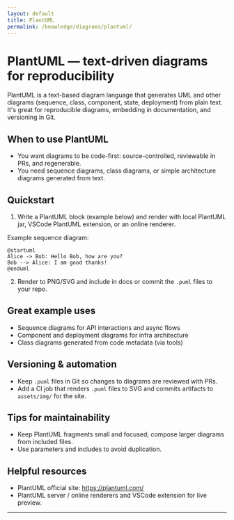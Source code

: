 ```yaml
---
layout: default
title: PlantUML
permalink: /knowledge/diagrams/plantuml/
---
```


# PlantUML — text-driven diagrams for reproducibility

PlantUML is a text-based diagram language that generates UML and other diagrams (sequence, class, component, state, deployment) from plain text. It's great for reproducible diagrams, embedding in documentation, and versioning in Git.

## When to use PlantUML

- You want diagrams to be code-first: source-controlled, reviewable in PRs, and regenerable.
- You need sequence diagrams, class diagrams, or simple architecture diagrams generated from text.

## Quickstart

1. Write a PlantUML block (example below) and render with local PlantUML jar, VSCode PlantUML extension, or an online renderer.

Example sequence diagram:

```plantuml
@startuml
Alice -> Bob: Hello Bob, how are you?
Bob --> Alice: I am good thanks!
@enduml
```

2. Render to PNG/SVG and include in docs or commit the `.puml` files to your repo.

## Great example uses

- Sequence diagrams for API interactions and async flows
- Component and deployment diagrams for infra architecture
- Class diagrams generated from code metadata (via tools)

## Versioning & automation

- Keep `.puml` files in Git so changes to diagrams are reviewed with PRs.
- Add a CI job that renders `.puml` files to SVG and commits artifacts to `assets/img/` for the site.

## Tips for maintainability

- Keep PlantUML fragments small and focused; compose larger diagrams from included files.
- Use parameters and includes to avoid duplication.

## Helpful resources

- PlantUML official site: https://plantuml.com/
- PlantUML server / online renderers and VSCode extension for live preview.

---

